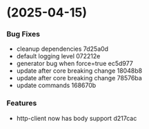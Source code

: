 #  (2025-04-15)


### Bug Fixes

* cleanup dependencies 7d25a0d
* default logging level 072212e
* generator bug when force=true ec5d977
* update after core breaking change 18048b8
* update after core breaking change 78576ba
* update commands 168670b


### Features

* http-client now has body support d217cac



